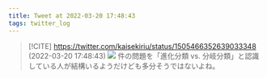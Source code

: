```yaml
---
title: Tweet at 2022-03-20 17:48:43
tags: twitter_log
---
```


> [!CITE] https://twitter.com/kaisekiriu/status/1505466352639033348 (2022-03-20 17:48:43)
> ![](https://twitter.com/kaisekiriu/status/1505466352639033348)
> 件の問題を「進化分類 vs. 分岐分類」と認識している人が結構いるようだけども多分そうではないよね。
